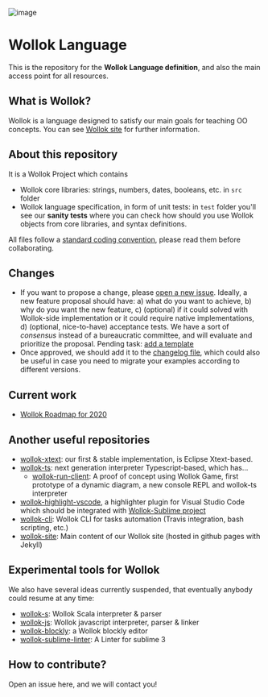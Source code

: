 ![image](https://user-images.githubusercontent.com/4549002/65472817-bf01f200-de4b-11e9-94c6-433d9c037dca.png)

# Wollok Language

This is the repository for the **Wollok Language definition**, and also the main access point for all resources.

## What is Wollok?

Wollok is a language designed to satisfy our main goals for teaching OO concepts. You can see [Wollok site](https://www.wollok.org) for further information.

## About this repository

It is a Wollok Project which contains

- Wollok core libraries: strings, numbers, dates, booleans, etc. in `src` folder
- Wollok language specification, in form of unit tests: in `test` folder you'll see our **sanity tests** where you can check how should you use Wollok objects from core libraries, and syntax definitions.

All files follow a [standard coding convention](https://github.com/uqbar-project/wollok-language/wiki/Coding-Standards-for-writing-this-repository), please read them before collaborating.

## Changes

- If you want to propose a change, please [open a new issue](/issues/new). Ideally, a new feature proposal should have: a) what do you want to achieve, b) why do you want the new feature, c) (optional) if it could solved with Wollok-side implementation or it could require native implementations, d) (optional, nice-to-have) acceptance tests. We have a sort of _consensus_ instead of a bureaucratic committee, and will evaluate and prioritize the proposal. Pending task: [add a template](https://help.github.com/es/github/building-a-strong-community/configuring-issue-templates-for-your-repository)
- Once approved, we should add it to the [changelog file](CHANGELOG.md), which could also be useful in case you need to migrate your examples according to different versions.

## Current work

- [Wollok Roadmap for 2020](https://docs.google.com/document/d/1M8suCfdetT12YIb62VzORnpesRW2DKrm8hS01dqIPlc/edit)

## Another useful repositories

- [wollok-xtext](https://github.com/uqbar-project/wollok): our first & stable implementation, is Eclipse Xtext-based.
- [wollok-ts](https://github.com/uqbar-project/wollok-ts): next generation interpreter Typescript-based, which has...
  - [wollok-run-client](https://github.com/uqbar-project/wollok-run-client): A proof of concept using Wollok Game, first prototype of a dynamic diagram, a new console REPL and wollok-ts interpreter
- [wollok-highlight-vscode](https://github.com/uqbar-project/wollok-highlight-vscode), a highlighter plugin for Visual Studio Code which should be integrated with [Wollok-Sublime project](https://github.com/uqbar-project/wollok-sublime)
- [wollok-cli](https://github.com/uqbar-project/wollok-cli): Wollok CLI for tasks automation (Travis integration, bash scripting, etc.)
- [wollok-site](https://github.com/uqbar-project/wollok-site): Main content of our Wollok site (hosted in github pages with Jekyll)

## Experimental tools for Wollok

We also have several ideas currently suspended, that eventually anybody could resume at any time:

- [wollok-s](https://github.com/uqbar-project/wollok-s): Wollok Scala interpreter & parser
- [wollok-js](https://github.com/uqbar-project/wollok-js): Wollok javascript interpreter, parser & linker
- [wollok-blockly](https://github.com/uqbar-project/wollok-blockly): a Wollok blockly editor
- [wollok-sublime-linter](https://github.com/uqbar-project/wollok-sublime-linter): A Linter for sublime 3

## How to contribute?

Open an issue here, and we will contact you!
